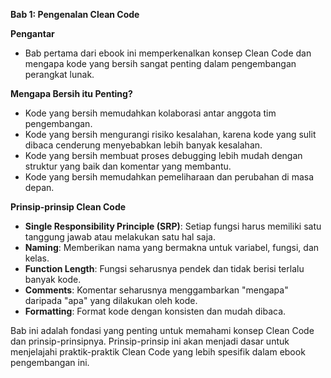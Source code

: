 **Bab 1: Pengenalan Clean Code**

**Pengantar**
- Bab pertama dari ebook ini memperkenalkan konsep Clean Code dan mengapa kode yang bersih sangat penting dalam pengembangan perangkat lunak.
  
**Mengapa Bersih itu Penting?**
- Kode yang bersih memudahkan kolaborasi antar anggota tim pengembangan. 
- Kode yang bersih mengurangi risiko kesalahan, karena kode yang sulit dibaca cenderung menyebabkan lebih banyak kesalahan.
- Kode yang bersih membuat proses debugging lebih mudah dengan struktur yang baik dan komentar yang membantu.
- Kode yang bersih memudahkan pemeliharaan dan perubahan di masa depan.

**Prinsip-prinsip Clean Code**
- **Single Responsibility Principle (SRP)**: Setiap fungsi harus memiliki satu tanggung jawab atau melakukan satu hal saja.
- **Naming**: Memberikan nama yang bermakna untuk variabel, fungsi, dan kelas.
- **Function Length**: Fungsi seharusnya pendek dan tidak berisi terlalu banyak kode.
- **Comments**: Komentar seharusnya menggambarkan "mengapa" daripada "apa" yang dilakukan oleh kode.
- **Formatting**: Format kode dengan konsisten dan mudah dibaca.

Bab ini adalah fondasi yang penting untuk memahami konsep Clean Code dan prinsip-prinsipnya. Prinsip-prinsip ini akan menjadi dasar untuk menjelajahi praktik-praktik Clean Code yang lebih spesifik dalam ebook pengembangan ini.